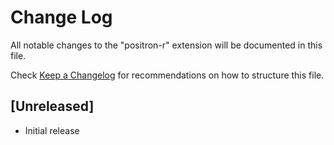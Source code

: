 # Change Log

All notable changes to the "positron-r" extension will be documented in this file.

Check [Keep a Changelog](http://keepachangelog.com/) for recommendations on how to structure this file.

## [Unreleased]

- Initial release
